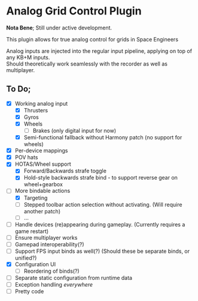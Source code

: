 Analog Grid Control Plugin
==========================

**Nota Bene**; Still under active development.

This plugin allows for true analog control for grids in Space Engineers

Analog inputs are injected into the regular input pipeline, applying on top of any KB+M inputs.  
Should theoretically work seamlessly with the recorder as well as multiplayer.

To Do;
------

- [X] Working analog input
  - [X] Thrusters
  - [X] Gyros
  - [X] Wheels
    - [ ] Brakes (only digital input for now)
  - [X] Semi-functional fallback without Harmony patch (no support for wheels)
- [X] Per-device mappings
- [X] POV hats
- [X] HOTAS/Wheel support
  - [X] Forward/Backwards strafe toggle
  - [X] Hold-style backwards strafe bind - to support reverse gear on wheel+gearbox
- [ ] More bindable actions
  - [X] Targeting
  - [ ] Stepped toolbar action selection without activating.
        (Will require another patch)
  - [ ] ...
- [ ] Handle devices (re)appearing during gameplay.
      (Currently requires a game restart)
- [ ] Ensure multiplayer works
- [ ] Gamepad interoperability(?)
- [ ] Support FPS input binds as well(?)
      (Should these be separate binds, or unified?)
- [X] Configuration UI
  - [ ] Reordering of binds(?)
- [ ] Separate static configuration from runtime data
- [ ] Exception handling _everywhere_
- [ ] Pretty code
